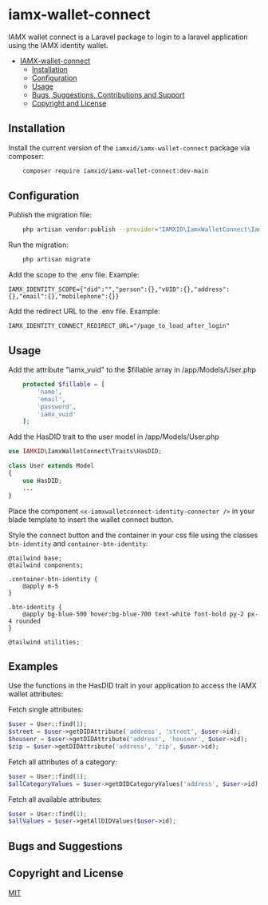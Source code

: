 # iamx-wallet-connect

IAMX wallet connect is a Laravel package to login to a laravel application using the IAMX identity wallet.

- [IAMX-wallet-connect](#iamx-wallet-connect)
    - [Installation](#Installation)
    - [Configuration](#Configuration)
    - [Usage](#Usage)
    - [Bugs, Suggestions, Contributions and Support](#bugs-and-suggestions)
    - [Copyright and License](#copyright-and-license)

## Installation

Install the current version of the `iamxid/iamx-wallet-connect` package via composer:

```sh
    composer require iamxid/iamx-wallet-connect:dev-main
```

## Configuration

Publish the migration file:

```sh
    php artisan vendor:publish --provider="IAMXID\IamxWalletConnect\IamxWalletConnectServiceProvider" --tag="migrations"
```

Run the migration:

```sh
    php artisan migrate
```

Add the scope to the .env file. Example:

```
IAMX_IDENTITY_SCOPE={"did":"","person":{},"vUID":{},"address":{},"email":{},"mobilephone":{}}
```

Add the redirect URL to the .env file. Example:

```
IAMX_IDENTITY_CONNECT_REDIRECT_URL="/page_to_load_after_login"
```

## Usage

Add the attribute "iamx_vuid" to the $fillable array in /app/Models/User.php

```php
    protected $fillable = [
        'name',
        'email',
        'password',
        'iamx_vuid'
    ];
```

Add the HasDID trait to the user model in /app/Models/User.php

```php
use IAMXID\IamxWalletConnect\Traits\HasDID;

class User extends Model
{
    use HasDID;
    ...
}
```

Place the component ```<x-iamxwalletconnect-identity-connector />``` in your blade template to insert the wallet connect
button.

Style the connect button and the container in your css file using the classes ```btn-identity```
and ```container-btn-identity```:

```
@tailwind base;
@tailwind components;

.container-btn-identity {
    @apply m-5
}

.btn-identity {
    @apply bg-blue-500 hover:bg-blue-700 text-white font-bold py-2 px-4 rounded
}

@tailwind utilities;
```

## Examples

Use the functions in the HasDID trait in your application to access the IAMX wallet attributes:

Fetch single attributes:

```php
$user = User::find(1);
$street = $user->getDIDAttribute('address', 'street', $user->id);
$housenr = $user->getDIDAttribute('address', 'housenr', $user->id);
$zip = $user->getDIDAttribute('address', 'zip', $user->id);
```

Fetch all attributes of a category:

```php
$user = User::find(1);
$allCategoryValues = $user->getDIDCategoryValues('address', $user->id);
```

Fetch all available attributes:

```php
$user = User::find(1);
$allValues = $user->getAllDIDValues($user->id);
```

## Bugs and Suggestions

## Copyright and License

[MIT](https://choosealicense.com/licenses/mit/)
